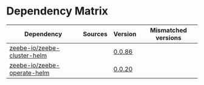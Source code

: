 # Dependency Matrix

Dependency | Sources | Version | Mismatched versions
---------- | ------- | ------- | -------------------
[zeebe-io/zeebe-cluster-helm](https://github.com/zeebe-io/zeebe-cluster-helm) |  | [0.0.86](https://github.com/zeebe-io/zeebe-cluster-helm/releases/tag/v0.0.86) | 
[zeebe-io/zeebe-operate-helm](https://github.com/zeebe-io/zeebe-operate-helm) |  | [0.0.20](https://github.com/zeebe-io/zeebe-operate-helm/releases/tag/v0.0.20) | 
